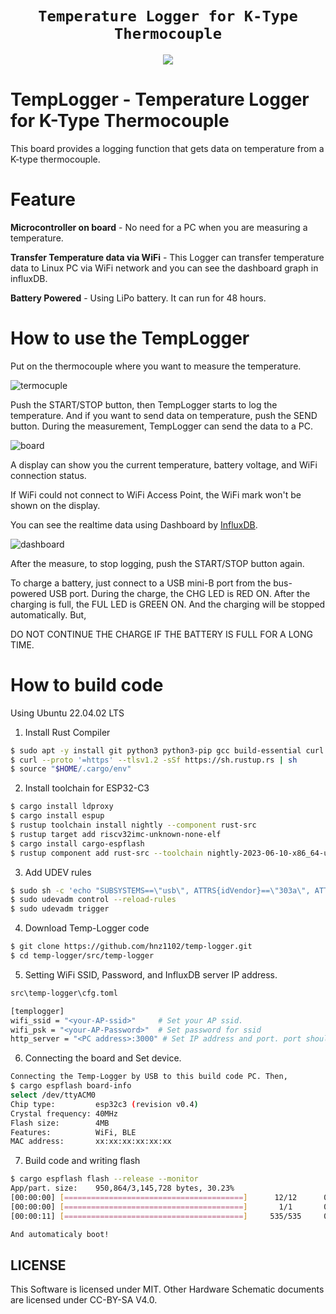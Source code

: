 <div align="center">
  <h1><code>Temperature Logger for K-Type Thermocouple</code></h1>
  <p>
    <img src="doc/temp-logger.jpg"/>
  </p>
</div>

# TempLogger - Temperature Logger for K-Type Thermocouple

This board provides a logging function that gets data on temperature from a K-type thermocouple.

# Feature

**Microcontroller on board** - No need for a PC when you are measuring a temperature.

**Transfer Temperature data via WiFi** - This Logger can transfer temperature data to Linux PC via WiFi network and you can see the dashboard graph in influxDB.

**Battery Powered** - Using LiPo battery. It can run for 48 hours.

# How to use the TempLogger
Put on the thermocouple where you want to measure the temperature.  

![termocuple](doc/heatgun.jpg)

Push the START/STOP button, then TempLogger starts to log the temperature. And if you want to send data on temperature, push the SEND button. During the measurement, TempLogger can send the data to a PC. 

![board](doc/board2.png)


A display can show you the current temperature, battery voltage, and WiFi connection status.

If WiFi could not connect to WiFi Access Point, the WiFi mark won't be shown on the display.

You can see the realtime data using Dashboard by [InfluxDB](https://www.influxdata.com/influxdb/).

![dashboard](doc/dashboard.png)

After the measure, to stop logging, push the START/STOP button again.

To charge a battery, just connect to a USB mini-B port from the bus-powered USB port. During the charge, the CHG LED is RED ON. After the charging is full, the FUL LED is GREEN ON. And the charging will be stopped automatically. But, 

DO NOT CONTINUE THE CHARGE IF THE BATTERY IS FULL FOR A LONG TIME. 

# How to build code

Using Ubuntu 22.04.02 LTS

1. Install Rust Compiler
```bash
$ sudo apt -y install git python3 python3-pip gcc build-essential curl pkg-config libudev-dev libtinfo5 clang libclang-dev llvm-dev
$ curl --proto '=https' --tlsv1.2 -sSf https://sh.rustup.rs | sh
$ source "$HOME/.cargo/env"
```

2. Install toolchain for ESP32-C3
```bash
$ cargo install ldproxy
$ cargo install espup
$ rustup toolchain install nightly --component rust-src
$ rustup target add riscv32imc-unknown-none-elf
$ cargo install cargo-espflash
$ rustup component add rust-src --toolchain nightly-2023-06-10-x86_64-unknown-linux-gnu
```

3. Add UDEV rules
```bash
$ sudo sh -c 'echo "SUBSYSTEMS==\"usb\", ATTRS{idVendor}==\"303a\", ATTRS{idProduct}==\"1001\", MODE=\"0666\"" > /etc/udev/rules.d/99-esp32.rules'
$ sudo udevadm control --reload-rules
$ sudo udevadm trigger
```

4. Download Temp-Logger code
```bash
$ git clone https://github.com/hnz1102/temp-logger.git
$ cd temp-logger/src/temp-logger
``` 
5. Setting WiFi SSID, Password, and InfluxDB server IP address.
```bash
src\temp-logger\cfg.toml

[templogger]
wifi_ssid = "<your-AP-ssid>"     # Set your AP ssid.
wifi_psk = "<your-AP-Password>"  # Set password for ssid
http_server = "<PC address>:3000" # Set IP address and port. port should be 3000.
```

6. Connecting the board and Set device.
```bash
Connecting the Temp-Logger by USB to this build code PC. Then, 
$ cargo espflash board-info
select /dev/ttyACM0
Chip type:         esp32c3 (revision v0.4)
Crystal frequency: 40MHz
Flash size:        4MB
Features:          WiFi, BLE
MAC address:       xx:xx:xx:xx:xx:xx
```

7. Build code and writing flash
```bash
$ cargo espflash flash --release --monitor
App/part. size:    950,864/3,145,728 bytes, 30.23%
[00:00:00] [========================================]      12/12      0x0                                                                       
[00:00:00] [========================================]       1/1       0x8000                                                                    
[00:00:11] [========================================]     535/535     0x10000                                                                   [2023-08-03T13:05:12Z INFO ] Flashing has completed!

And automaticaly boot!
```

## LICENSE
This Software is licensed under MIT. Other Hardware Schematic documents are licensed under CC-BY-SA V4.0.
